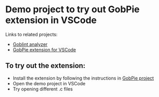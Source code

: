 # Demo project to try out GobPie extension in VSCode

Links to related projects:
* [Goblint analyzer](https://github.com/goblint/analyzer) <br>
* [GobPie extension for VSCode](https://github.com/goblint/GobPie)

## To try out the extension:

* Install the extension by following the instructions in [GobPie project](https://github.com/goblint/GobPie)
* Open the demo project in VSCode
* Try opening different .c files
